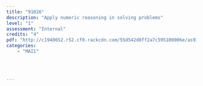 ```yaml
---
title: "91026"
description: "Apply numeric reasoning in solving problems"
level: "1"
assessment: "Internal"
credits: "4"
pdf: "http://c1940652.r52.cf0.rackcdn.com/55d542d8ff2a7c595100006e/as91026.pdf"
categories:
    - "MAI1"
    
    
    
    
---
```

